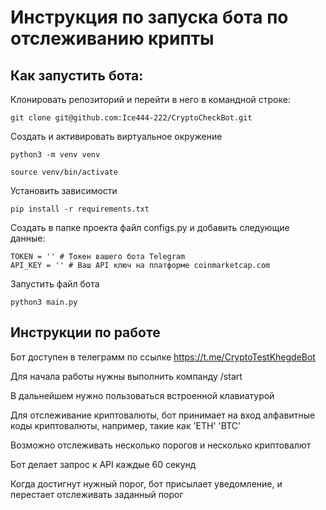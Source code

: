 # Инструкция по запуска бота по отслеживанию крипты


## Как запустить бота: 

Клонировать репозиторий и перейти в него в командной строке:

```
git clone git@github.com:Ice444-222/CryptoCheckBot.git
```

Создать и активировать виртуальное окружение

```
python3 -m venv venv
```

```
source venv/bin/activate
```

Установить зависимости
```
pip install -r requirements.txt
```

Создать в папке проекта файл configs.py и добавить следующие данные:

```
TOKEN = '' # Токен вашего бота Telegram
API_KEY = '' # Ваш API ключ на платформе coinmarketcap.com
```

Запустить файл бота
```
python3 main.py
```


## Инструкции по работе

Бот доступен в телеграмм по ссылке https://t.me/CryptoTestKhegdeBot

Для начала работы нужны выполнить компанду /start

В дальнейшем нужно пользоваться встроенной клавиатурой

Для отслеживание криптовалюты, бот принимает на вход алфавитные коды криптовалюты, например, такие как 'ETH' 'BTC'

Возможно отслеживать несколько порогов и несколько криптовалют

Бот делает запрос к API каждые 60 секунд

Когда достигнут нужный порог, бот присылает уведомление, и перестает отслеживать заданный порог
